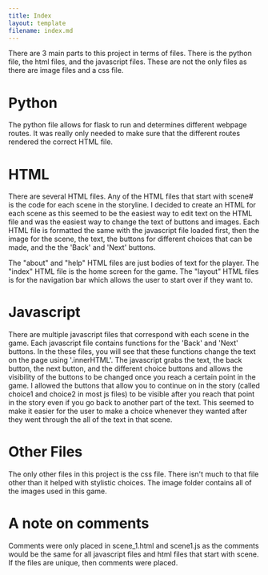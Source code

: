 ```yaml
---
title: Index
layout: template
filename: index.md
--- 
```



There are 3 main parts to this project in terms of files. There is the python file, the html files, and the javascript files. These are not the only files as there are image files and a css file.


# Python
The python file allows for flask to run and determines different webpage routes. It was really only needed to make sure that the different routes rendered the correct HTML file.

# HTML

There are several HTML files. Any of the HTML files that start with scene# is the code for each scene in the storyline. I decided to create an HTML for each scene as this seemed to be the easiest way to edit text on the HTML file and was the easiest way to change the text of buttons and images. Each HTML file is formatted the same with the javascript file loaded first, then the image for the scene, the text, the buttons for different choices that can be made, and the the 'Back' and 'Next' buttons.

The "about" and "help" HTML files are just bodies of text for the player. The "index" HTML file is the home screen for the game. The "layout" HTML files is for the navigation bar which allows the user to start over if they want to.

# Javascript

There are multiple javascript files that correspond with each scene in the game. Each javascript file contains functions for the 'Back' and 'Next' buttons. In the these files, you will see that these functions change the text on the page using '.innerHTML'. The javascript grabs the text, the back button, the next button, and the different choice buttons and allows the visibility of the buttons to be changed once you reach a certain point in the game. I allowed the buttons that allow you to continue on in the story (called choice1 and choice2 in most js files) to be visible after you reach that point in the story even if you go back to another part of the text. This seemed to make it easier for the user to make a choice whenever they wanted after they went through the all of the text in that scene.


# Other Files

The only other files in this project is the css file. There isn't much to that file other than it helped with stylistic choices. The image folder contains all of the images used in this game.


# A note on comments
Comments were only placed in scene_1.html and scene1.js as the comments would be the same for all javascript files and html files that start with scene. If the files are unique, then comments were placed.

